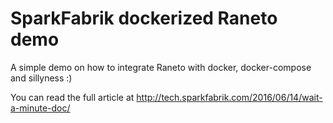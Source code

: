 # SparkFabrik dockerized Raneto demo

A simple demo on how to integrate Raneto with docker, docker-compose and sillyness :)

You can read the full article at http://tech.sparkfabrik.com/2016/06/14/wait-a-minute-doc/
